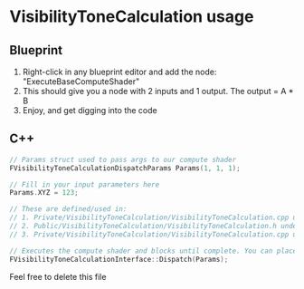 # VisibilityToneCalculation usage

## Blueprint

1. Right-click in any blueprint editor and add the node: "ExecuteBaseComputeShader"
2. This should give you a node with 2 inputs and 1 output. The output = A * B
3. Enjoy, and get digging into the code

## C++

```cpp
// Params struct used to pass args to our compute shader
FVisibilityToneCalculationDispatchParams Params(1, 1, 1);

// Fill in your input parameters here
Params.XYZ = 123;

// These are defined/used in:
// 1. Private/VisibilityToneCalculation/VisibilityToneCalculation.cpp under BEGIN_SHADER_PARAMETER_STRUCT
// 2. Public/VisibilityToneCalculation/VisibilityToneCalculation.h under FVisibilityToneCalculationDispatchParams
// 3. Private/VisibilityToneCalculation/VisibilityToneCalculation.cpp under FVisibilityToneCalculationInterface::DispatchRenderThread

// Executes the compute shader and blocks until complete. You can place outputs in the params struct
FVisibilityToneCalculationInterface::Dispatch(Params);
```

Feel free to delete this file
